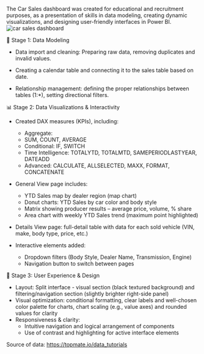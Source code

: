 The Car Sales dashboard was created for educational and recruitment purposes, as a presentation of skills in data modeling, creating dynamic visualizations, and designing user-friendly interfaces in Power BI.
![car sales dashboard](https://raw.githubusercontent.com/zagi31/Car-sales-Dashboard-PowerBI/main/page1_dashboard_sc.jpg)

🧩 Stage 1: Data Modeling

- Data import and cleaning: Preparing raw data, removing duplicates and invalid values.

- Creating a calendar table and connecting it to the sales table based on date.

- Relationship management: defining the proper relationships between tables (1:*), setting directional filters.

📊 Stage 2: Data Visualizations & Interactivity

- Created DAX measures (KPIs), including:
  - Aggregate:
  - SUM, COUNT, AVERAGE
  - Conditional: IF, SWITCH
  - Time Intelligence: TOTALYTD, TOTALMTD, SAMEPERIODLASTYEAR, DATEADD
  - Advanced: CALCULATE, ALLSELECTED, MAXX, FORMAT, CONCATENATE

- General View page includes:
  - YTD Sales map by dealer region (map chart)
  - Donut charts: YTD Sales by car color and body style
  - Matrix showing producer results – average price, volume, % share
  - Area chart with weekly YTD Sales trend (maximum point highlighted)

- Details View page: full-detail table with data for each sold vehicle (VIN, make, body type, price, etc.)
- Interactive elements added:
  - Dropdown filters (Body Style, Dealer Name, Transmission, Engine)
  - Navigation button to switch between pages

🧠 Stage 3: User Experience & Design

- Layout: Split interface - visual section (black textured background) and filtering/navigation section (slightly brighter right-side panel)
- Visual optimization: conditional formatting, clear labels and well-chosen color palette for charts, chart scaling (e.g., value axes) and rounded values for clarity
- Responsiveness & clarity:
  - Intuitive navigation and logical arrangement of components
  - Use of contrast and highlighting for active interface elements

Source of data: https://topmate.io/data_tutorials
